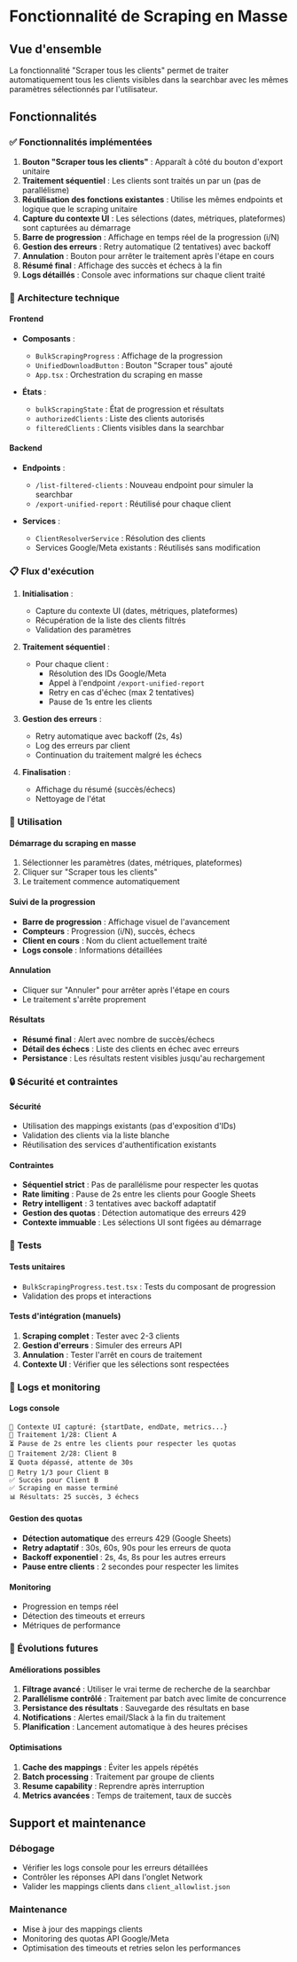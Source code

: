 # Fonctionnalité de Scraping en Masse

## Vue d'ensemble

La fonctionnalité "Scraper tous les clients" permet de traiter automatiquement tous les clients visibles dans la searchbar avec les mêmes paramètres sélectionnés par l'utilisateur.

## Fonctionnalités

### ✅ Fonctionnalités implémentées

1. **Bouton "Scraper tous les clients"** : Apparaît à côté du bouton d'export unitaire
2. **Traitement séquentiel** : Les clients sont traités un par un (pas de parallélisme)
3. **Réutilisation des fonctions existantes** : Utilise les mêmes endpoints et logique que le scraping unitaire
4. **Capture du contexte UI** : Les sélections (dates, métriques, plateformes) sont capturées au démarrage
5. **Barre de progression** : Affichage en temps réel de la progression (i/N)
6. **Gestion des erreurs** : Retry automatique (2 tentatives) avec backoff
7. **Annulation** : Bouton pour arrêter le traitement après l'étape en cours
8. **Résumé final** : Affichage des succès et échecs à la fin
9. **Logs détaillés** : Console avec informations sur chaque client traité

### 🔧 Architecture technique

#### Frontend
- **Composants** :
  - `BulkScrapingProgress` : Affichage de la progression
  - `UnifiedDownloadButton` : Bouton "Scraper tous" ajouté
  - `App.tsx` : Orchestration du scraping en masse

- **États** :
  - `bulkScrapingState` : État de progression et résultats
  - `authorizedClients` : Liste des clients autorisés
  - `filteredClients` : Clients visibles dans la searchbar

#### Backend
- **Endpoints** :
  - `/list-filtered-clients` : Nouveau endpoint pour simuler la searchbar
  - `/export-unified-report` : Réutilisé pour chaque client

- **Services** :
  - `ClientResolverService` : Résolution des clients
  - Services Google/Meta existants : Réutilisés sans modification

### 📋 Flux d'exécution

1. **Initialisation** :
   - Capture du contexte UI (dates, métriques, plateformes)
   - Récupération de la liste des clients filtrés
   - Validation des paramètres

2. **Traitement séquentiel** :
   - Pour chaque client :
     - Résolution des IDs Google/Meta
     - Appel à l'endpoint `/export-unified-report`
     - Retry en cas d'échec (max 2 tentatives)
     - Pause de 1s entre les clients

3. **Gestion des erreurs** :
   - Retry automatique avec backoff (2s, 4s)
   - Log des erreurs par client
   - Continuation du traitement malgré les échecs

4. **Finalisation** :
   - Affichage du résumé (succès/échecs)
   - Nettoyage de l'état

### 🎯 Utilisation

#### Démarrage du scraping en masse
1. Sélectionner les paramètres (dates, métriques, plateformes)
2. Cliquer sur "Scraper tous les clients"
3. Le traitement commence automatiquement

#### Suivi de la progression
- **Barre de progression** : Affichage visuel de l'avancement
- **Compteurs** : Progression (i/N), succès, échecs
- **Client en cours** : Nom du client actuellement traité
- **Logs console** : Informations détaillées

#### Annulation
- Cliquer sur "Annuler" pour arrêter après l'étape en cours
- Le traitement s'arrête proprement

#### Résultats
- **Résumé final** : Alert avec nombre de succès/échecs
- **Détail des échecs** : Liste des clients en échec avec erreurs
- **Persistance** : Les résultats restent visibles jusqu'au rechargement

### 🔒 Sécurité et contraintes

#### Sécurité
- Utilisation des mappings existants (pas d'exposition d'IDs)
- Validation des clients via la liste blanche
- Réutilisation des services d'authentification existants

#### Contraintes
- **Séquentiel strict** : Pas de parallélisme pour respecter les quotas
- **Rate limiting** : Pause de 2s entre les clients pour Google Sheets
- **Retry intelligent** : 3 tentatives avec backoff adaptatif
- **Gestion des quotas** : Détection automatique des erreurs 429
- **Contexte immuable** : Les sélections UI sont figées au démarrage

### 🧪 Tests

#### Tests unitaires
- `BulkScrapingProgress.test.tsx` : Tests du composant de progression
- Validation des props et interactions

#### Tests d'intégration (manuels)
1. **Scraping complet** : Tester avec 2-3 clients
2. **Gestion d'erreurs** : Simuler des erreurs API
3. **Annulation** : Tester l'arrêt en cours de traitement
4. **Contexte UI** : Vérifier que les sélections sont respectées

### 📝 Logs et monitoring

#### Logs console
```
📸 Contexte UI capturé: {startDate, endDate, metrics...}
🔄 Traitement 1/28: Client A
⏳ Pause de 2s entre les clients pour respecter les quotas
🔄 Traitement 2/28: Client B
⏳ Quota dépassé, attente de 30s
🔄 Retry 1/3 pour Client B
✅ Succès pour Client B
✅ Scraping en masse terminé
📊 Résultats: 25 succès, 3 échecs
```

#### Gestion des quotas
- **Détection automatique** des erreurs 429 (Google Sheets)
- **Retry adaptatif** : 30s, 60s, 90s pour les erreurs de quota
- **Backoff exponentiel** : 2s, 4s, 8s pour les autres erreurs
- **Pause entre clients** : 2 secondes pour respecter les limites

#### Monitoring
- Progression en temps réel
- Détection des timeouts et erreurs
- Métriques de performance

### 🔄 Évolutions futures

#### Améliorations possibles
1. **Filtrage avancé** : Utiliser le vrai terme de recherche de la searchbar
2. **Parallélisme contrôlé** : Traitement par batch avec limite de concurrence
3. **Persistance des résultats** : Sauvegarde des résultats en base
4. **Notifications** : Alertes email/Slack à la fin du traitement
5. **Planification** : Lancement automatique à des heures précises

#### Optimisations
1. **Cache des mappings** : Éviter les appels répétés
2. **Batch processing** : Traitement par groupe de clients
3. **Resume capability** : Reprendre après interruption
4. **Metrics avancées** : Temps de traitement, taux de succès

## Support et maintenance

### Débogage
- Vérifier les logs console pour les erreurs détaillées
- Contrôler les réponses API dans l'onglet Network
- Valider les mappings clients dans `client_allowlist.json`

### Maintenance
- Mise à jour des mappings clients
- Monitoring des quotas API Google/Meta
- Optimisation des timeouts et retries selon les performances
